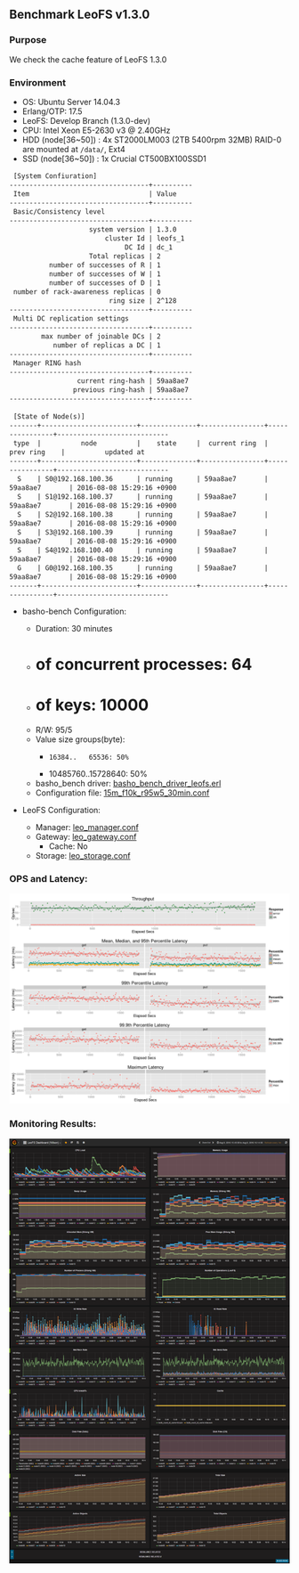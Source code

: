 ## Benchmark LeoFS v1.3.0

### Purpose
We check the cache feature of LeoFS 1.3.0

### Environment

* OS: Ubuntu Server 14.04.3
* Erlang/OTP: 17.5
* LeoFS: Develop Branch (1.3.0-dev)
* CPU: Intel Xeon E5-2630 v3 @ 2.40GHz
* HDD (node[36~50]) : 4x ST2000LM003 (2TB 5400rpm 32MB) RAID-0 are mounted at `/data/`, Ext4
* SSD (node[36~50]) : 1x Crucial CT500BX100SSD1

```
 [System Confiuration]
-----------------------------------+----------
 Item                              | Value
-----------------------------------+----------
 Basic/Consistency level
-----------------------------------+----------
                    system version | 1.3.0
                        cluster Id | leofs_1
                             DC Id | dc_1
                    Total replicas | 2
          number of successes of R | 1
          number of successes of W | 1
          number of successes of D | 1
 number of rack-awareness replicas | 0
                         ring size | 2^128
-----------------------------------+----------
 Multi DC replication settings
-----------------------------------+----------
        max number of joinable DCs | 2
           number of replicas a DC | 1
-----------------------------------+----------
 Manager RING hash
-----------------------------------+----------
                 current ring-hash | 59aa8ae7
                previous ring-hash | 59aa8ae7
-----------------------------------+----------

 [State of Node(s)]
-------+------------------------+--------------+----------------+----------------+----------------------------
 type  |          node          |    state     |  current ring  |   prev ring    |          updated at
-------+------------------------+--------------+----------------+----------------+----------------------------
  S    | S0@192.168.100.36      | running      | 59aa8ae7       | 59aa8ae7       | 2016-08-08 15:29:16 +0900
  S    | S1@192.168.100.37      | running      | 59aa8ae7       | 59aa8ae7       | 2016-08-08 15:29:16 +0900
  S    | S2@192.168.100.38      | running      | 59aa8ae7       | 59aa8ae7       | 2016-08-08 15:29:16 +0900
  S    | S3@192.168.100.39      | running      | 59aa8ae7       | 59aa8ae7       | 2016-08-08 15:29:16 +0900
  S    | S4@192.168.100.40      | running      | 59aa8ae7       | 59aa8ae7       | 2016-08-08 15:29:16 +0900
  G    | G0@192.168.100.35      | running      | 59aa8ae7       | 59aa8ae7       | 2016-08-08 15:29:16 +0900
-------+------------------------+--------------+----------------+----------------+----------------------------

```

* basho-bench Configuration:
    * Duration: 30 minutes
    * # of concurrent processes: 64
    * # of keys: 10000
    * R/W: 95/5
    * Value size groups(byte):
        *     16384..   65536: 50%
        *  10485760..15728640: 50%
    * basho_bench driver: [basho_bench_driver_leofs.erl](https://github.com/leo-project/basho_bench/blob/master/src/basho_bench_driver_leofs.erl)
    * Configuration file: [15m_f10k_r95w5_30min.conf](15m_f10k_r95w5_30min.conf)

* LeoFS Configuration:
    * Manager: [leo_manager.conf](conf/leo_manager_0.conf)
    * Gateway: [leo_gateway.conf](conf/leo_gateway_0.conf)
      * Cache: No
    * Storage: [leo_storage.conf](conf/leo_storage_0.conf)

### OPS and Latency:
![ops-latency](summary.png)

### Monitoring Results:
![monitoring-results](grafana.png)
